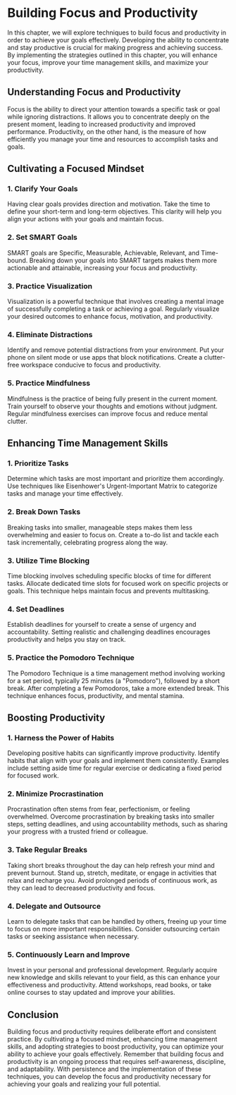 Building Focus and Productivity
==========================================

In this chapter, we will explore techniques to build focus and productivity in order to achieve your goals effectively. Developing the ability to concentrate and stay productive is crucial for making progress and achieving success. By implementing the strategies outlined in this chapter, you will enhance your focus, improve your time management skills, and maximize your productivity.

Understanding Focus and Productivity
------------------------------------

Focus is the ability to direct your attention towards a specific task or goal while ignoring distractions. It allows you to concentrate deeply on the present moment, leading to increased productivity and improved performance. Productivity, on the other hand, is the measure of how efficiently you manage your time and resources to accomplish tasks and goals.

Cultivating a Focused Mindset
-----------------------------

### **1. Clarify Your Goals**

Having clear goals provides direction and motivation. Take the time to define your short-term and long-term objectives. This clarity will help you align your actions with your goals and maintain focus.

### **2. Set SMART Goals**

SMART goals are Specific, Measurable, Achievable, Relevant, and Time-bound. Breaking down your goals into SMART targets makes them more actionable and attainable, increasing your focus and productivity.

### **3. Practice Visualization**

Visualization is a powerful technique that involves creating a mental image of successfully completing a task or achieving a goal. Regularly visualize your desired outcomes to enhance focus, motivation, and productivity.

### **4. Eliminate Distractions**

Identify and remove potential distractions from your environment. Put your phone on silent mode or use apps that block notifications. Create a clutter-free workspace conducive to focus and productivity.

### **5. Practice Mindfulness**

Mindfulness is the practice of being fully present in the current moment. Train yourself to observe your thoughts and emotions without judgment. Regular mindfulness exercises can improve focus and reduce mental clutter.

Enhancing Time Management Skills
--------------------------------

### **1. Prioritize Tasks**

Determine which tasks are most important and prioritize them accordingly. Use techniques like Eisenhower's Urgent-Important Matrix to categorize tasks and manage your time effectively.

### **2. Break Down Tasks**

Breaking tasks into smaller, manageable steps makes them less overwhelming and easier to focus on. Create a to-do list and tackle each task incrementally, celebrating progress along the way.

### **3. Utilize Time Blocking**

Time blocking involves scheduling specific blocks of time for different tasks. Allocate dedicated time slots for focused work on specific projects or goals. This technique helps maintain focus and prevents multitasking.

### **4. Set Deadlines**

Establish deadlines for yourself to create a sense of urgency and accountability. Setting realistic and challenging deadlines encourages productivity and helps you stay on track.

### **5. Practice the Pomodoro Technique**

The Pomodoro Technique is a time management method involving working for a set period, typically 25 minutes (a "Pomodoro"), followed by a short break. After completing a few Pomodoros, take a more extended break. This technique enhances focus, productivity, and mental stamina.

Boosting Productivity
---------------------

### **1. Harness the Power of Habits**

Developing positive habits can significantly improve productivity. Identify habits that align with your goals and implement them consistently. Examples include setting aside time for regular exercise or dedicating a fixed period for focused work.

### **2. Minimize Procrastination**

Procrastination often stems from fear, perfectionism, or feeling overwhelmed. Overcome procrastination by breaking tasks into smaller steps, setting deadlines, and using accountability methods, such as sharing your progress with a trusted friend or colleague.

### **3. Take Regular Breaks**

Taking short breaks throughout the day can help refresh your mind and prevent burnout. Stand up, stretch, meditate, or engage in activities that relax and recharge you. Avoid prolonged periods of continuous work, as they can lead to decreased productivity and focus.

### **4. Delegate and Outsource**

Learn to delegate tasks that can be handled by others, freeing up your time to focus on more important responsibilities. Consider outsourcing certain tasks or seeking assistance when necessary.

### **5. Continuously Learn and Improve**

Invest in your personal and professional development. Regularly acquire new knowledge and skills relevant to your field, as this can enhance your effectiveness and productivity. Attend workshops, read books, or take online courses to stay updated and improve your abilities.

Conclusion
----------

Building focus and productivity requires deliberate effort and consistent practice. By cultivating a focused mindset, enhancing time management skills, and adopting strategies to boost productivity, you can optimize your ability to achieve your goals effectively. Remember that building focus and productivity is an ongoing process that requires self-awareness, discipline, and adaptability. With persistence and the implementation of these techniques, you can develop the focus and productivity necessary for achieving your goals and realizing your full potential.
